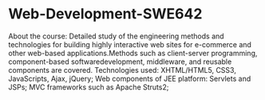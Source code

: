 # Web-Development-SWE642
About the course:
Detailed study of the engineering methods and technologies for building highly
interactive web sites for e-commerce and other web-based applications.Methods such as client-server programming, component-based softwaredevelopment, middleware, and reusable components are covered.
Technologies used:
XHTML/HTML5, CSS3, JavaScripts, Ajax, jQuery; 
Web components of JEE platform: Servlets and JSPs;
MVC frameworks such as Apache Struts2;
